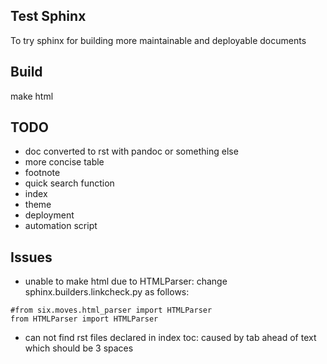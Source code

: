 Test Sphinx
-------------------

To try sphinx for building more maintainable and deployable documents


## Build

make html


## TODO

- doc converted to rst with pandoc or something else
- more concise table
- footnote
- quick search function
- index
- theme
- deployment
- automation script


## Issues

- unable to make html due to HTMLParser: change sphinx.builders.linkcheck.py as follows:

```
#from six.moves.html_parser import HTMLParser
from HTMLParser import HTMLParser
```

- can not find rst files declared in index toc: caused by tab ahead of text which should be 3 spaces